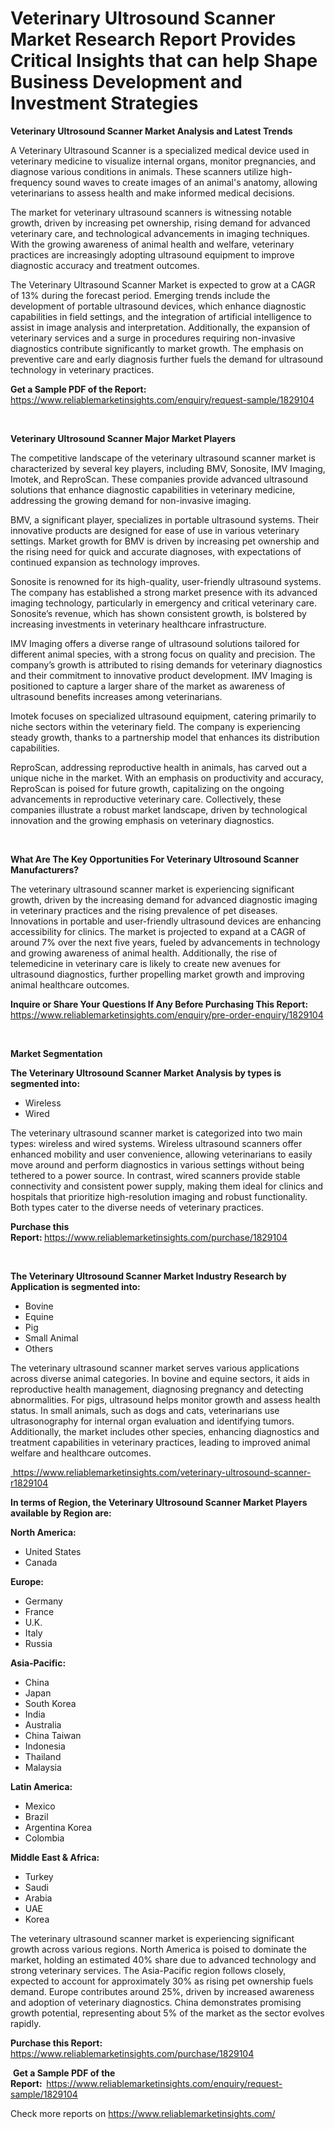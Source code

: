 <p><h1>Veterinary Ultrosound Scanner Market Research Report Provides Critical Insights that can help Shape Business Development and Investment Strategies</h1></p><p><strong>Veterinary Ultrosound Scanner Market Analysis and Latest Trends</strong></p>
<p><p>A Veterinary Ultrasound Scanner is a specialized medical device used in veterinary medicine to visualize internal organs, monitor pregnancies, and diagnose various conditions in animals. These scanners utilize high-frequency sound waves to create images of an animal's anatomy, allowing veterinarians to assess health and make informed medical decisions.</p><p>The market for veterinary ultrasound scanners is witnessing notable growth, driven by increasing pet ownership, rising demand for advanced veterinary care, and technological advancements in imaging techniques. With the growing awareness of animal health and welfare, veterinary practices are increasingly adopting ultrasound equipment to improve diagnostic accuracy and treatment outcomes. </p><p>The Veterinary Ultrasound Scanner Market is expected to grow at a CAGR of 13% during the forecast period. Emerging trends include the development of portable ultrasound devices, which enhance diagnostic capabilities in field settings, and the integration of artificial intelligence to assist in image analysis and interpretation. Additionally, the expansion of veterinary services and a surge in procedures requiring non-invasive diagnostics contribute significantly to market growth. The emphasis on preventive care and early diagnosis further fuels the demand for ultrasound technology in veterinary practices.</p></p>
<p><strong>Get a Sample PDF of the Report:&nbsp;</strong> <a href="https://www.reliablemarketinsights.com/enquiry/request-sample/1829104?utm_campaign=2010&utm_medium=2&utm_source=Github&utm_content=ia&utm_term=30122024&utm_id=veterinary-ultrosound-scanner">https://www.reliablemarketinsights.com/enquiry/request-sample/1829104</a></p>
<p>&nbsp;</p>
<p><strong>Veterinary Ultrosound Scanner Major Market Players</strong></p>
<p><p>The competitive landscape of the veterinary ultrasound scanner market is characterized by several key players, including BMV, Sonosite, IMV Imaging, Imotek, and ReproScan. These companies provide advanced ultrasound solutions that enhance diagnostic capabilities in veterinary medicine, addressing the growing demand for non-invasive imaging.</p><p>BMV, a significant player, specializes in portable ultrasound systems. Their innovative products are designed for ease of use in various veterinary settings. Market growth for BMV is driven by increasing pet ownership and the rising need for quick and accurate diagnoses, with expectations of continued expansion as technology improves.</p><p>Sonosite is renowned for its high-quality, user-friendly ultrasound systems. The company has established a strong market presence with its advanced imaging technology, particularly in emergency and critical veterinary care. Sonosite’s revenue, which has shown consistent growth, is bolstered by increasing investments in veterinary healthcare infrastructure.</p><p>IMV Imaging offers a diverse range of ultrasound solutions tailored for different animal species, with a strong focus on quality and precision. The company’s growth is attributed to rising demands for veterinary diagnostics and their commitment to innovative product development. IMV Imaging is positioned to capture a larger share of the market as awareness of ultrasound benefits increases among veterinarians.</p><p>Imotek focuses on specialized ultrasound equipment, catering primarily to niche sectors within the veterinary field. The company is experiencing steady growth, thanks to a partnership model that enhances its distribution capabilities. </p><p>ReproScan, addressing reproductive health in animals, has carved out a unique niche in the market. With an emphasis on productivity and accuracy, ReproScan is poised for future growth, capitalizing on the ongoing advancements in reproductive veterinary care. Collectively, these companies illustrate a robust market landscape, driven by technological innovation and the growing emphasis on veterinary diagnostics.</p></p>
<p>&nbsp;</p>
<p><strong>What Are The Key Opportunities For Veterinary Ultrosound Scanner Manufacturers?</strong></p>
<p><p>The veterinary ultrasound scanner market is experiencing significant growth, driven by the increasing demand for advanced diagnostic imaging in veterinary practices and the rising prevalence of pet diseases. Innovations in portable and user-friendly ultrasound devices are enhancing accessibility for clinics. The market is projected to expand at a CAGR of around 7% over the next five years, fueled by advancements in technology and growing awareness of animal health. Additionally, the rise of telemedicine in veterinary care is likely to create new avenues for ultrasound diagnostics, further propelling market growth and improving animal healthcare outcomes.</p></p>
<p><strong>Inquire or Share Your Questions If Any Before Purchasing This Report:</strong> <a href="https://www.reliablemarketinsights.com/enquiry/pre-order-enquiry/1829104?utm_campaign=2010&utm_medium=2&utm_source=Github&utm_content=ia&utm_term=30122024&utm_id=veterinary-ultrosound-scanner">https://www.reliablemarketinsights.com/enquiry/pre-order-enquiry/1829104</a></p>
<p>&nbsp;</p>
<p><strong>Market Segmentation</strong></p>
<p><strong>The Veterinary Ultrosound Scanner Market Analysis by types is segmented into:</strong></p>
<p><ul><li>Wireless</li><li>Wired</li></ul></p>
<p><p>The veterinary ultrasound scanner market is categorized into two main types: wireless and wired systems. Wireless ultrasound scanners offer enhanced mobility and user convenience, allowing veterinarians to easily move around and perform diagnostics in various settings without being tethered to a power source. In contrast, wired scanners provide stable connectivity and consistent power supply, making them ideal for clinics and hospitals that prioritize high-resolution imaging and robust functionality. Both types cater to the diverse needs of veterinary practices.</p></p>
<p><strong>Purchase this Report:&nbsp;</strong><a href="https://www.reliablemarketinsights.com/purchase/1829104?utm_campaign=2010&utm_medium=2&utm_source=Github&utm_content=ia&utm_term=30122024&utm_id=veterinary-ultrosound-scanner">https://www.reliablemarketinsights.com/purchase/1829104</a></p>
<p>&nbsp;</p>
<p><strong>The Veterinary Ultrosound Scanner Market Industry Research by Application is segmented into:</strong></p>
<p><ul><li>Bovine</li><li>Equine</li><li>Pig</li><li>Small Animal</li><li>Others</li></ul></p>
<p><p>The veterinary ultrasound scanner market serves various applications across diverse animal categories. In bovine and equine sectors, it aids in reproductive health management, diagnosing pregnancy and detecting abnormalities. For pigs, ultrasound helps monitor growth and assess health status. In small animals, such as dogs and cats, veterinarians use ultrasonography for internal organ evaluation and identifying tumors. Additionally, the market includes other species, enhancing diagnostics and treatment capabilities in veterinary practices, leading to improved animal welfare and healthcare outcomes.</p></p>
<p><a href="https://www.reliablemarketinsights.com/veterinary-ultrosound-scanner-r1829104?utm_campaign=2010&utm_medium=2&utm_source=Github&utm_content=ia&utm_term=30122024&utm_id=veterinary-ultrosound-scanner">&nbsp;https://www.reliablemarketinsights.com/veterinary-ultrosound-scanner-r1829104</a></p>
<p><strong>In terms of Region, the Veterinary Ultrosound Scanner Market Players available by Region are:</strong></p>
<p>
    <p> <strong> North America: </strong>
        <ul>
            <li>United States</li>
            <li>Canada</li>
        </ul>
        </p> 
    <p> <strong> Europe: </strong>
        <ul>
            <li>Germany</li>
            <li>France</li>
            <li>U.K.</li>
            <li>Italy</li>
            <li>Russia</li>
        </ul>
        </p> 
    <p> <strong> Asia-Pacific: </strong>
        <ul>
            <li>China</li>
            <li>Japan</li>
            <li>South Korea</li>
            <li>India</li>
            <li>Australia</li>
            <li>China Taiwan</li>
            <li>Indonesia</li>
            <li>Thailand</li>
            <li>Malaysia</li>
        </ul>
        </p> 
    <p> <strong> Latin America: </strong>
        <ul>
            <li>Mexico</li>
            <li>Brazil</li>
            <li>Argentina Korea</li>
            <li>Colombia</li>
        </ul>
        </p> 
    <p> <strong> Middle East & Africa: </strong>
        <ul>
            <li>Turkey</li>
            <li>Saudi</li>
            <li>Arabia</li>
            <li>UAE</li>
            <li>Korea</li>
        </ul>
    </p>
    </p>
<p><p>The veterinary ultrasound scanner market is experiencing significant growth across various regions. North America is poised to dominate the market, holding an estimated 40% share due to advanced technology and strong veterinary services. The Asia-Pacific region follows closely, expected to account for approximately 30% as rising pet ownership fuels demand. Europe contributes around 25%, driven by increased awareness and adoption of veterinary diagnostics. China demonstrates promising growth potential, representing about 5% of the market as the sector evolves rapidly.</p></p>
<p><strong>Purchase this Report: </strong><a href="https://www.reliablemarketinsights.com/purchase/1829104?utm_campaign=2010&utm_medium=2&utm_source=Github&utm_content=ia&utm_term=30122024&utm_id=veterinary-ultrosound-scanner">https://www.reliablemarketinsights.com/purchase/1829104</a></p>
<p>&nbsp;<strong>Get a Sample PDF of the Report:&nbsp;&nbsp;</strong><a href="https://www.reliablemarketinsights.com/enquiry/request-sample/1829104?utm_campaign=2010&utm_medium=2&utm_source=Github&utm_content=ia&utm_term=30122024&utm_id=veterinary-ultrosound-scanner">https://www.reliablemarketinsights.com/enquiry/request-sample/1829104</a></p>
<p><strong></strong></p>
<p>Check more reports on <a href="https://www.reliablemarketinsights.com/?utm_campaign=2010&utm_medium=2&utm_source=Github&utm_content=ia&utm_term=30122024&utm_id=veterinary-ultrosound-scanner">https://www.reliablemarketinsights.com/</a></p>